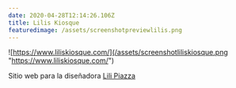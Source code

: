 ```yaml
---
date: 2020-04-28T12:14:26.106Z
title: Lilis Kiosque
featuredimage: /assets/screenshotpreviewlilis.png
---
```

![https://www.liliskiosque.com/](/assets/screenshotliliskiosque.png "https://www.liliskiosque.com/")



Sitio web para la diseñadora [Lili Piazza](https://www.liliskiosque.com/)
